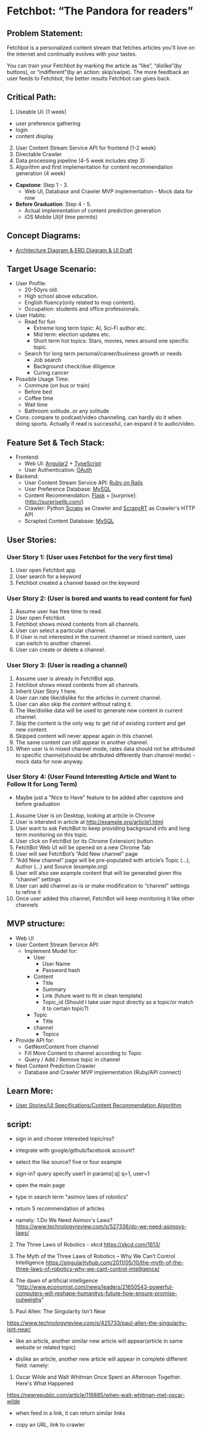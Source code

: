 # Fetchbot: “The Pandora for readers”

## Problem Statement:

Fetchbot is a personalized content stream that fetches articles you'll love on the internet and continually evolves with your tastes.

You can train your Fetchbot by marking the article as “like”, “dislike”(by buttons), or “indifferent”(by an action: skip/swipe). The more feedback an user feeds to Fetchbot, the better results Fetchbot can gives back.

## Critical Path:
1. Useable UI: (1 week)
  -  user preference gathering
  -  login
  -  content display
2. User Content Stream Service API for frontend  (1-2 week)
3. Directable Crawler
4. Data processing pipeline (4-5 week includes step 3)
5. Algorithm and first implementation for content recommendation generation (4 week)

- **Capstone**: Step 1 - 3.
  - Web UI, Database and Crawler MVP implementation - Mock data for now
- **Before Graduation**: Step 4 - 5.
  - Actual implementation of content prediction generation
  - iOS Mobile UI(if time permits)

## Concept Diagrams:
- [Architecture Diagram & ERD Diagram & UI Draft](https://www.dropbox.com/s/l9opt2n00tmrkoy/Fetchbot%20architecture%20diagram.pdf?dl=0)

## Target Usage Scenario:
- User Profile:
  - 20-50yrs old.
  - High school above education.
  - English fluency(only related to mvp content).
  - Occupation: students and office professionals.
- User Habits:
  - Read for fun
    - Extreme long term topic: AI, Sci-Fi author etc.
    - Mid term: election updates etc.
    - Short term hot topics: Stars, movies, news around one specific topic.
  - Search for long term personal/career/business growth or needs
    - Job search
    - Background check/due diligence
    - Curing cancer
- Possible Usage Time:
  - Commute (on bus or train)
  - Before bed
  - Coffee time
  - Wait time
  - Bathroom solitude..or any solitude
- Cons: compare to podcast/video channeling, can hardly do it when doing sports. Actually if read is successful, can expand it to audio/video.

## Feature Set & Tech Stack:
- Frontend:
  - Web UI: [Angular2](https://angular.io/) + [TypeScript](https://www.typescriptlang.org/)
  - User Authentication: [OAuth](https://oauth.net/)
- Backend:
  - User Content Stream Service API: [Ruby on Rails](http://rubyonrails.org/)
  - User Preference Database: [MySQL](https://www.mysql.com/)
  - Content Recommendation: [Flask](http://flask.pocoo.org/) + [surprise]:(http://surpriselib.com/)
  - Crawler: Python [Scrapy](https://scrapy.org/) as Crawler and [ScrapyRT](https://github.com/scrapinghub/scrapyrt) as Crawler's HTTP API
  - Scrapted Content Database: [MySQL](https://www.mysql.com/)

## User Stories:

### User Story 1: (User uses Fetchbot for the very first time)
1. User open Fetchbot app
2. User search for a keyword
3. Fetchbot created a channel based on the keyword

### User Story 2: (User is bored and wants to read content for fun)

1. Assume user has free time to read.
2. User open Fetchbot.
3. Fetchbot shows mixed contents from all channels.
4. User can select a particular channel.
5. If User is not interested in the current channel or mixed content, user can switch to another channel.
6. User can create or delete a channel.

### User Story 3: (User is reading a channel)
1. Assume user is already in FetchBot app.
2. Fetchbot shows mixed contents from all channels.
3. Inherit User Story 1 here.
4. User can rate like/dislike for the articles in current channel.
5. User can also skip the content without rating it.
6. The like/dislike data will be used to generate new content in current channel.
7. Skip the content is the only way to get rid of existing content and get new content.
8. Skipped content will never appear again in this channel.
9. The same content can still appear in another channel.
10. When user is in mixed channel mode, rates data should not be attributed to specific channel(should be attributed differently than channel mode) - mock data for now anyway.

### User Story 4: (User Found Interesting Article and Want to Follow It for Long Term)

- Maybe just a "Nice to Have" feature to be added after capstone and before graduation

1. Assume User is on Desktop, looking at article in Chrome
2. User is intersted in article at http://example.org/article1.html
3. User want to ask FetchBot to keep providing background info and long term monitoring on this topic.
4. User click on FetchBot (or its Chrome Extension) button
5. FetchBot Web UI will be opened on a new Chrome Tab
6. User will see FetchBot’s “Add New channel” page
7. “Add New channel” page will be pre-populated with article’s Topic (...), Author (...) and Source (example.org)
8. User will also see example content that will be generated given this “channel” settings
9. User can add channel as-is or make modification to “channel” settings to refine it
10. Once user added this channel, FetchBot will keep monitoring it like other channels


## MVP structure:

- Web UI
- User Content Stream Service API:
  - Implement Model for:
    - User
      - User Name
      - Password hash
    - Content
        - Title
        - Summary
        - Link (future want to fit in clean template)
        - Topic_id (Should I take user input directly as a topic/or match it to certain topic?)
    - Topic
      - Title
    - channel
      - Topics  
- Provide API for:
  - GetNextContent from channel
  - Fill More Content to channel according to Topic
  - Query / Add / Remove topic in channel
- Next Content Prediction Crawler
  - Database and Crawler MVP implementation (Ruby/API connect)

## Learn More:
- [User Stories/UI Specifications/Content Recommendation Algorithm](https://docs.google.com/document/d/1J1pocwXkKDzZwVS_ZiXdaghuYcgFfSkFei5TbseqJts/edit?usp=sharing)


## script:

- sign in and choose interested topic/rss?
- integrate with google/github/facebook account?
- select the like source? five or four example

- sign-in? query specify user1 in params[:q]
q=1, user=1

- open the main page
- type in search term "asimov laws of robotics"
- return 5 recommendation of articles
- namely:
1.Do We Need Asimov's Laws? https://www.technologyreview.com/s/527336/do-we-need-asimovs-laws/

2. The Three Laws of Robotics - xkcd
https://xkcd.com/1613/


3. The Myth of the Three Laws of Robotics – Why We Can’t Control Intelligence
https://singularityhub.com/2011/05/10/the-myth-of-the-three-laws-of-robotics-why-we-cant-control-intelligence/

4. The dawn of artificial intelligence "http://www.economist.com/news/leaders/21650543-powerful-computers-will-reshape-humanitys-future-how-ensure-promise-outweighs"

5. Paul Allen: The Singularity Isn't Near

https://www.technologyreview.com/s/425733/paul-allen-the-singularity-isnt-near/

- like an article, another similar new article will appear(article in same website or related topic)

- dislike an article, another new article will appear in complete different field:
namely:

1. Oscar Wilde and Walt Whitman Once Spent an Afternoon Together. Here's What Happened

https://newrepublic.com/article/119885/when-walt-whitman-met-oscar-wilde

- when feed in a link, it can return similar links

- copy an URL, link to crawler

